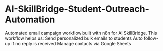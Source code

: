 # AI-SkillBridge-Student-Outreach-Automation
Automated email campaign workflow built with n8n for AI SkillBridge. This workflow helps us:  Send personalized bulk emails to students  Auto follow-up if no reply is received  Manage contacts via Google Sheets 
